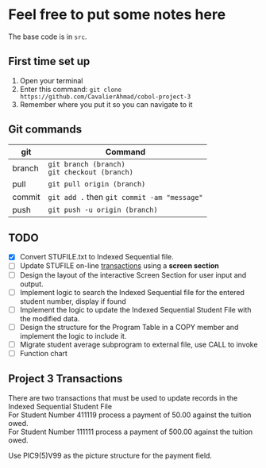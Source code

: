 # Feel free to put some notes here

The base code is in `src`.

## First time set up

1. Open your terminal
2. Enter this command:
`git clone https://github.com/CavalierAhmad/cobol-project-3`
3. Remember where you put it so you can navigate to it

## Git commands

git|Command
-|-
branch|`git branch (branch)`<br>`git checkout (branch)`
pull|`git pull origin (branch)`
commit|`git add .` then `git commit -am "message"`
push|`git push -u origin (branch)`


## TODO

- [x] Convert STUFILE.txt to Indexed Sequential file.
- [ ] Update STUFILE on-line [transactions](#transactions) using a **screen section**
- [ ] Design the layout of the interactive Screen Section for user input and output.
- [ ] Implement logic to search the Indexed Sequential file for the entered student number, display if found
- [ ] Implement the logic to update the Indexed Sequential Student File with the modified data.
- [ ] Design the structure for the Program Table in a COPY member and implement the logic to include it.
- [ ] Migrate student average subprogram to external file, use CALL to invoke
- [ ] Function chart

## Project 3 Transactions <a id="transactions"></a>

There are two transactions that must be used to update records in the Indexed Sequential Student File   
For Student Number 411119 process a payment of  50.00 against the tuition owed.    
For Student Number 111111 process a payment of 500.00 against the tuition owed.    

Use PIC9(5)V99 as the picture structure for the payment field.
